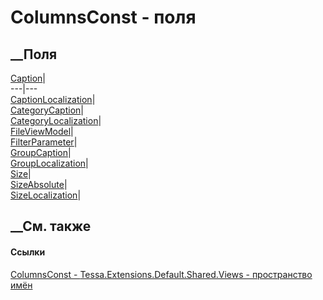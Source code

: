 # ColumnsConst - поля
##  __Поля
[Caption](F_Tessa_Extensions_Default_Shared_Views_ColumnsConst_Caption.htm)|  
---|---  
[CaptionLocalization](F_Tessa_Extensions_Default_Shared_Views_ColumnsConst_CaptionLocalization.htm)|  
[CategoryCaption](F_Tessa_Extensions_Default_Shared_Views_ColumnsConst_CategoryCaption.htm)|  
[CategoryLocalization](F_Tessa_Extensions_Default_Shared_Views_ColumnsConst_CategoryLocalization.htm)|  
[FileViewModel](F_Tessa_Extensions_Default_Shared_Views_ColumnsConst_FileViewModel.htm)|  
[FilterParameter](F_Tessa_Extensions_Default_Shared_Views_ColumnsConst_FilterParameter.htm)|  
[GroupCaption](F_Tessa_Extensions_Default_Shared_Views_ColumnsConst_GroupCaption.htm)|  
[GroupLocalization](F_Tessa_Extensions_Default_Shared_Views_ColumnsConst_GroupLocalization.htm)|  
[Size](F_Tessa_Extensions_Default_Shared_Views_ColumnsConst_Size.htm)|  
[SizeAbsolute](F_Tessa_Extensions_Default_Shared_Views_ColumnsConst_SizeAbsolute.htm)|  
[SizeLocalization](F_Tessa_Extensions_Default_Shared_Views_ColumnsConst_SizeLocalization.htm)|  
## __См. также
#### Ссылки
[ColumnsConst - ](T_Tessa_Extensions_Default_Shared_Views_ColumnsConst.htm)
[Tessa.Extensions.Default.Shared.Views - пространство
имён](N_Tessa_Extensions_Default_Shared_Views.htm)
